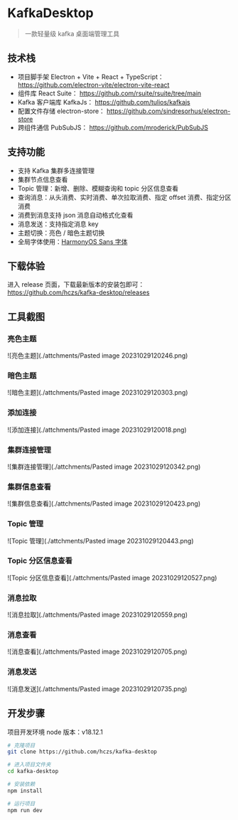 # KafkaDesktop

> 一款轻量级 kafka 桌面端管理工具

## 技术栈
- 项目脚手架 Electron + Vite + React + TypeScript： https://github.com/electron-vite/electron-vite-react
- 组件库 React Suite： https://github.com/rsuite/rsuite/tree/main
- Kafka 客户端库 KafkaJs： https://github.com/tulios/kafkajs
- 配置文件存储 electron-store： https://github.com/sindresorhus/electron-store
- 跨组件通信 PubSubJS： https://github.com/mroderick/PubSubJS

## 支持功能
- 支持 Kafka 集群多连接管理
- 集群节点信息查看
- Topic 管理：新增、删除、模糊查询和 topic 分区信息查看
- 查询消息：从头消费、实时消费、单次拉取消费、指定 offset 消费、指定分区消费
- 消费到消息支持 json 消息自动格式化查看
- 消息发送：支持指定消息 key
- 主题切换：亮色 / 暗色主题切换
- 全局字体使用：[HarmonyOS Sans 字体](https://developer.harmonyos.com/cn/design/resource)

## 下载体验
进入 release 页面，下载最新版本的安装包即可： https://github.com/hczs/kafka-desktop/releases

## 工具截图
### 亮色主题
![亮色主题](./attchments/Pasted image 20231029120246.png)
### 暗色主题
![暗色主题](./attchments/Pasted image 20231029120303.png)
### 添加连接
![添加连接](./attchments/Pasted image 20231029120018.png)
### 集群连接管理
![集群连接管理](./attchments/Pasted image 20231029120342.png)
### 集群信息查看
![集群信息查看](./attchments/Pasted image 20231029120423.png)
### Topic 管理
![Topic 管理](./attchments/Pasted image 20231029120443.png)
### Topic 分区信息查看
![Topic 分区信息查看](./attchments/Pasted image 20231029120527.png)
### 消息拉取
![消息拉取](./attchments/Pasted image 20231029120559.png)
### 消息查看
![消息查看](./attchments/Pasted image 20231029120705.png)
### 消息发送
![消息发送](./attchments/Pasted image 20231029120735.png)

## 开发步骤
项目开发环境 node 版本：v18.12.1
```bash
# 克隆项目
git clone https://github.com/hczs/kafka-desktop

# 进入项目文件夹
cd kafka-desktop

# 安装依赖
npm install

# 运行项目
npm run dev
```